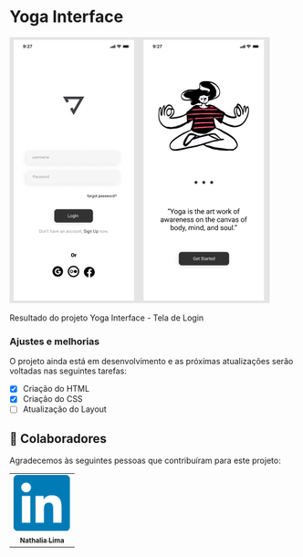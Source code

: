 # Yoga Interface



<img src="./assets/logo.png" alt="exemplo imagem">

Resultado do projeto Yoga Interface - Tela de Login

### Ajustes e melhorias

O projeto ainda está em desenvolvimento e as próximas atualizações serão voltadas nas seguintes tarefas:

- [x] Criação do HTML
- [x] Criação do CSS
- [ ] Atualização do Layout 

## 🤝 Colaboradores

Agradecemos às seguintes pessoas que contribuíram para este projeto:

<table>
  <tr>
    <td align="center">
      <a href="https://www.linkedin.com/in/nathalialimanasc/">
        <img src="./assets/logolinkedin.png" width="100px;" alt="Foto Nathalia"/><br>
        <sub>
          <b>Nathalia Lima</b>
        </sub>
      </a>
    </td>
    

